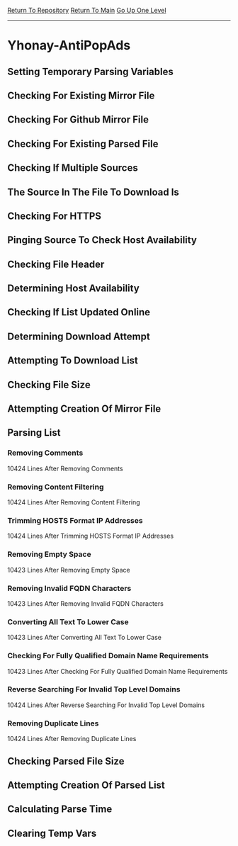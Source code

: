 [Return To Repository](https://github.com/deathbybandaid/piholeparser/)
[Return To Main](https://github.com/deathbybandaid/piholeparser/blob/master/RecentRunLogs/Mainlog.md)
[Go Up One Level](https://github.com/deathbybandaid/piholeparser/blob/master/RecentRunLogs/TopLevelScripts/30-Processing-External-Blacklists.md)
____________________________________
# Yhonay-AntiPopAds
## Setting Temporary Parsing Variables
## Checking For Existing Mirror File
## Checking For Github Mirror File
## Checking For Existing Parsed File
## Checking If Multiple Sources
## The Source In The File To Download Is
## Checking For HTTPS
## Pinging Source To Check Host Availability
## Checking File Header
## Determining Host Availability
## Checking If List Updated Online
## Determining Download Attempt
## Attempting To Download List
## Checking File Size
## Attempting Creation Of Mirror File
## Parsing List
### Removing Comments
10424 Lines After Removing Comments
### Removing Content Filtering
10424 Lines After Removing Content Filtering
### Trimming HOSTS Format IP Addresses
10424 Lines After Trimming HOSTS Format IP Addresses
### Removing Empty Space
10423 Lines After Removing Empty Space
### Removing Invalid FQDN Characters
10423 Lines After Removing Invalid FQDN Characters
### Converting All Text To Lower Case
10423 Lines After Converting All Text To Lower Case
### Checking For Fully Qualified Domain Name Requirements
10423 Lines After Checking For Fully Qualified Domain Name Requirements
### Reverse Searching For Invalid Top Level Domains
10424 Lines After Reverse Searching For Invalid Top Level Domains
### Removing Duplicate Lines
10424 Lines After Removing Duplicate Lines
## Checking Parsed File Size
## Attempting Creation Of Parsed List
## Calculating Parse Time
## Clearing Temp Vars

